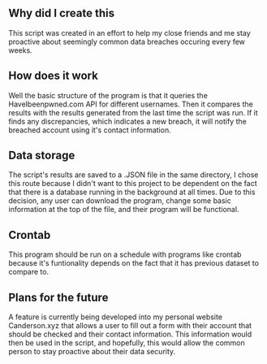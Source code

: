 ## Why did I create this
This script was created in an effort to help my close friends and me stay proactive about seemingly common data breaches occuring every few weeks.
## How does it work
Well the basic structure of the program is that it queries the HaveIbeenpwned.com API for different usernames. Then it compares the results with the results generated from the last time the script was run. If it finds any discrepancies, which indicates a new breach, it will notify the breached account using it's contact information. 

## Data storage

The script's results are saved to a .JSON file in the same directory, I chose this route because I didn't want to this project to be dependent on the fact that there is a database running in the background at all times. Due to this decision, any user can download the program, change some basic information at the top of the file, and their program will be functional.

## Crontab
This program should be run on a schedule with programs like crontab because it's funtionality depends on the fact that it has previous dataset to compare to.

## Plans for the future
A feature is currently being developed into my personal website Canderson.xyz that allows a user to fill out a form with their account that should be checked and their contact information. This information would then be used in the script, and hopefully, this would allow the common person to stay proactive about their data security.
